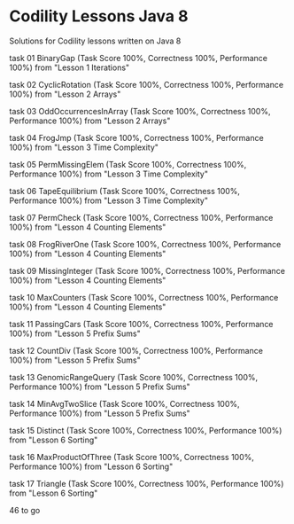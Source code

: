# Codility Lessons Java 8
Solutions for Codility lessons written on Java 8

task 01	BinaryGap (Task Score 100%, Correctness 100%, Performance 100%) from "Lesson 1 Iterations"

task 02	CyclicRotation (Task Score 100%, Correctness 100%, Performance 100%) from "Lesson 2 Arrays"

task 03	OddOccurrencesInArray (Task Score 100%, Correctness 100%, Performance 100%) from "Lesson 2 Arrays"

task 04	FrogJmp (Task Score 100%, Correctness 100%, Performance 100%) from "Lesson 3 Time Complexity"

task 05	PermMissingElem (Task Score 100%, Correctness 100%, Performance 100%) from "Lesson 3 Time Complexity"

task 06	TapeEquilibrium (Task Score 100%, Correctness 100%, Performance 100%) from "Lesson 3 Time Complexity"

task 07	PermCheck (Task Score 100%, Correctness 100%, Performance 100%) from "Lesson 4 Counting Elements"

task 08	FrogRiverOne (Task Score 100%, Correctness 100%, Performance 100%) from "Lesson 4 Counting Elements"

task 09	MissingInteger (Task Score 100%, Correctness 100%, Performance 100%) from "Lesson 4 Counting Elements"

task 10	MaxCounters (Task Score 100%, Correctness 100%, Performance 100%) from "Lesson 4 Counting Elements"

task 11	PassingCars (Task Score 100%, Correctness 100%, Performance 100%) from "Lesson 5 Prefix Sums"

task 12	CountDiv (Task Score 100%, Correctness 100%, Performance 100%) from "Lesson 5 Prefix Sums"

task 13	GenomicRangeQuery (Task Score 100%, Correctness 100%, Performance 100%) from "Lesson 5 Prefix Sums"

task 14	MinAvgTwoSlice (Task Score 100%, Correctness 100%, Performance 100%) from "Lesson 5 Prefix Sums"

task 15	Distinct (Task Score 100%, Correctness 100%, Performance 100%) from "Lesson 6 Sorting"

task 16	MaxProductOfThree (Task Score 100%, Correctness 100%, Performance 100%) from "Lesson 6 Sorting"

task 17	Triangle (Task Score 100%, Correctness 100%, Performance 100%) from "Lesson 6 Sorting"

46 to go